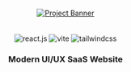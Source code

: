 <div align="center">
  <br />
    <a href="https://youtu.be/ukiGFmZ32YA?feature=shared" target="_blank">
      <img src="https://github.com/user-attachments/assets/a582919b-1bdf-4cb2-af44-69b2159cf109" alt="Project Banner">
    </a>
  <br />
  <br />
  <br />

  <div>
    <img src="https://img.shields.io/badge/-React_JS-black?style=for-the-badge&logoColor=white&logo=react&color=61DAFB" alt="react.js" />
    <img src="https://img.shields.io/badge/-Vite-black?style=for-the-badge&logoColor=white&logo=vite&color=646CFF" alt="vite" />
    <img src="https://img.shields.io/badge/-Tailwind_CSS-black?style=for-the-badge&logoColor=white&logo=tailwindcss&color=06B6D4" alt="tailwindcss" />
  </div>

<h3 align="center">Modern UI/UX SaaS Website</h3>